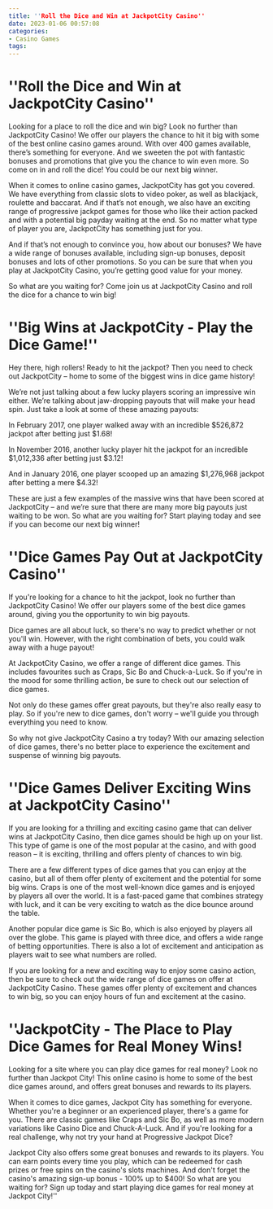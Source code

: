 ```yaml
---
title: ''Roll the Dice and Win at JackpotCity Casino''
date: 2023-01-06 00:57:08
categories:
- Casino Games
tags:
---
```



#  ''Roll the Dice and Win at JackpotCity Casino''

Looking for a place to roll the dice and win big? Look no further than JackpotCity Casino! We offer our players the chance to hit it big with some of the best online casino games around. With over 400 games available, there’s something for everyone. And we sweeten the pot with fantastic bonuses and promotions that give you the chance to win even more. So come on in and roll the dice! You could be our next big winner.

When it comes to online casino games, JackpotCity has got you covered. We have everything from classic slots to video poker, as well as blackjack, roulette and baccarat. And if that’s not enough, we also have an exciting range of progressive jackpot games for those who like their action packed and with a potential big payday waiting at the end. So no matter what type of player you are, JackpotCity has something just for you.

And if that’s not enough to convince you, how about our bonuses? We have a wide range of bonuses available, including sign-up bonuses, deposit bonuses and lots of other promotions. So you can be sure that when you play at JackpotCity Casino, you’re getting good value for your money.

So what are you waiting for? Come join us at JackpotCity Casino and roll the dice for a chance to win big!

#  ''Big Wins at JackpotCity - Play the Dice Game!''

Hey there, high rollers! Ready to hit the jackpot? Then you need to check out JackpotCity – home to some of the biggest wins in dice game history!

We’re not just talking about a few lucky players scoring an impressive win either. We’re talking about jaw-dropping payouts that will make your head spin. Just take a look at some of these amazing payouts:

In February 2017, one player walked away with an incredible $526,872 jackpot after betting just $1.68!

In November 2016, another lucky player hit the jackpot for an incredible $1,012,336 after betting just $3.12!

And in January 2016, one player scooped up an amazing $1,276,968 jackpot after betting a mere $4.32!

These are just a few examples of the massive wins that have been scored at JackpotCity – and we’re sure that there are many more big payouts just waiting to be won. So what are you waiting for? Start playing today and see if you can become our next big winner!

#  ''Dice Games Pay Out at JackpotCity Casino''

If you're looking for a chance to hit the jackpot, look no further than JackpotCity Casino! We offer our players some of the best dice games around, giving you the opportunity to win big payouts.

Dice games are all about luck, so there's no way to predict whether or not you'll win. However, with the right combination of bets, you could walk away with a huge payout!

At JackpotCity Casino, we offer a range of different dice games. This includes favourites such as Craps, Sic Bo and Chuck-a-Luck. So if you're in the mood for some thrilling action, be sure to check out our selection of dice games.

Not only do these games offer great payouts, but they're also really easy to play. So if you're new to dice games, don't worry – we'll guide you through everything you need to know.

So why not give JackpotCity Casino a try today? With our amazing selection of dice games, there's no better place to experience the excitement and suspense of winning big payouts.

#  ''Dice Games Deliver Exciting Wins at JackpotCity Casino''

If you are looking for a thrilling and exciting casino game that can deliver wins at JackpotCity Casino, then dice games should be high up on your list. This type of game is one of the most popular at the casino, and with good reason – it is exciting, thrilling and offers plenty of chances to win big.

There are a few different types of dice games that you can enjoy at the casino, but all of them offer plenty of excitement and the potential for some big wins. Craps is one of the most well-known dice games and is enjoyed by players all over the world. It is a fast-paced game that combines strategy with luck, and it can be very exciting to watch as the dice bounce around the table.

Another popular dice game is Sic Bo, which is also enjoyed by players all over the globe. This game is played with three dice, and offers a wide range of betting opportunities. There is also a lot of excitement and anticipation as players wait to see what numbers are rolled.

If you are looking for a new and exciting way to enjoy some casino action, then be sure to check out the wide range of dice games on offer at JackpotCity Casino. These games offer plenty of excitement and chances to win big, so you can enjoy hours of fun and excitement at the casino.

#  ''JackpotCity - The Place to Play Dice Games for Real Money Wins!

Looking for a site where you can play dice games for real money? Look no further than Jackpot City! This online casino is home to some of the best dice games around, and offers great bonuses and rewards to its players.

When it comes to dice games, Jackpot City has something for everyone. Whether you're a beginner or an experienced player, there's a game for you. There are classic games like Craps and Sic Bo, as well as more modern variations like Casino Dice and Chuck-A-Luck. And if you're looking for a real challenge, why not try your hand at Progressive Jackpot Dice?

Jackpot City also offers some great bonuses and rewards to its players. You can earn points every time you play, which can be redeemed for cash prizes or free spins on the casino's slots machines. And don't forget the casino's amazing sign-up bonus - 100% up to $400! So what are you waiting for? Sign up today and start playing dice games for real money at Jackpot City!''